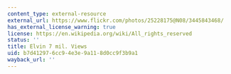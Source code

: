 ```yaml
---
content_type: external-resource
external_url: https://www.flickr.com/photos/25228175@N08/3445843468/
has_external_license_warning: true
license: https://en.wikipedia.org/wiki/All_rights_reserved
status: ''
title: Elvin 7 mil. Views
uid: b7d41297-6cc9-4e3e-9a11-8d0cc9f3b9a1
wayback_url: ''
---
```

